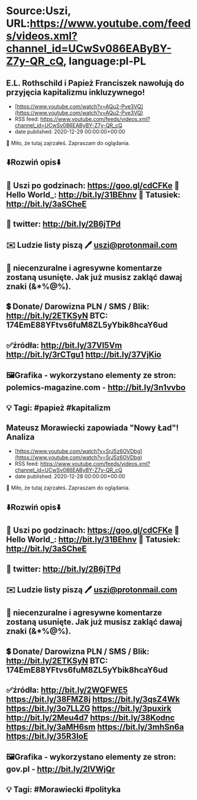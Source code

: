 # Source:Uszi, URL:https://www.youtube.com/feeds/videos.xml?channel_id=UCwSv086EAByBY-Z7y-QR_cQ, language:pl-PL

## E.L. Rothschild i Papież Franciszek nawołują do przyjęcia kapitalizmu inkluzywnego!
 - [https://www.youtube.com/watch?v=AQu2-Pve3VQ](https://www.youtube.com/watch?v=AQu2-Pve3VQ)
 - RSS feed: https://www.youtube.com/feeds/videos.xml?channel_id=UCwSv086EAByBY-Z7y-QR_cQ
 - date published: 2020-12-29 00:00:00+00:00

🤪 Miło, że tutaj zajrzałeś.  Zapraszam do oglądania.

⬇️Rozwiń opis⬇️
------------------------------------------------------------
👀 Uszi po godzinach: https://goo.gl/cdCFKe
👀 Hello World_: http://bit.ly/31BEhnv
👀 Tatusiek: http://bit.ly/3aSCheE
------------------------------------------------------------
👀 twitter: http://bit.ly/2B6jTPd
------------------------------------------------------------
✉️ Ludzie listy piszą 
🖊️ uszi@protonmail.com
------------------------------------------------------------
👺 niecenzuralne i agresywne komentarze zostaną usunięte.  Jak już musisz zakląć dawaj znaki (&*%@%).
------------------------------------------------------------
💲 Donate/ Darowizna
PLN / SMS / Blik: http://bit.ly/2ETKSyN
BTC: 174EmE88YFtvs6fuM8ZL5yYbik8hcaY6ud
---------------------------------------------------------------
✅źródła:
http://bit.ly/37VI5Vm
http://bit.ly/3rCTgu1
http://bit.ly/37VjKio
---------------------------------------------------------------
🖼Grafika - wykorzystano elementy ze stron: 
polemics-magazine.com - http://bit.ly/3n1vvbo
---------------------------------------------------------------
💡 Tagi: #papież #kapitalizm
--------------------------------------------------------------

## Mateusz Morawiecki zapowiada "Nowy Ład"! Analiza
 - [https://www.youtube.com/watch?v=SrJ5z6OVDbg](https://www.youtube.com/watch?v=SrJ5z6OVDbg)
 - RSS feed: https://www.youtube.com/feeds/videos.xml?channel_id=UCwSv086EAByBY-Z7y-QR_cQ
 - date published: 2020-12-28 00:00:00+00:00

🤪 Miło, że tutaj zajrzałeś.  Zapraszam do oglądania.

⬇️Rozwiń opis⬇️
------------------------------------------------------------
👀 Uszi po godzinach: https://goo.gl/cdCFKe
👀 Hello World_: http://bit.ly/31BEhnv
👀 Tatusiek: http://bit.ly/3aSCheE
------------------------------------------------------------
👀 twitter: http://bit.ly/2B6jTPd
------------------------------------------------------------
✉️ Ludzie listy piszą 
🖊️ uszi@protonmail.com
------------------------------------------------------------
👺 niecenzuralne i agresywne komentarze zostaną usunięte.  Jak już musisz zakląć dawaj znaki (&*%@%).
------------------------------------------------------------
💲 Donate/ Darowizna
PLN / SMS / Blik: http://bit.ly/2ETKSyN
BTC: 174EmE88YFtvs6fuM8ZL5yYbik8hcaY6ud
---------------------------------------------------------------
✅źródła:
http://bit.ly/2WQFWE5
https://bit.ly/38FMZ8j
https://bit.ly/3qsZ4Wk
https://bit.ly/3o7LLZG
https://bit.ly/3puxirk
http://bit.ly/2Meu4d7
https://bit.ly/38Kodnc
https://bit.ly/3aMH6sm
https://bit.ly/3mhSn6a
https://bit.ly/35R3IoE
---------------------------------------------------------------
🖼Grafika - wykorzystano elementy ze stron: 
gov.pl - http://bit.ly/2lVWjQr
---------------------------------------------------------------
💡 Tagi: #Morawiecki #polityka
--------------------------------------------------------------

